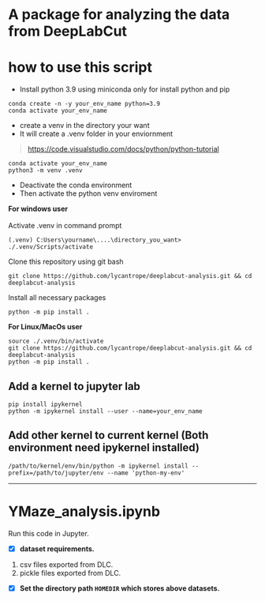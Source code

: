 # A package for analyzing the data from DeepLabCut


# how to use this script 
- Install python 3.9 using miniconda only for install python and pip
```
conda create -n -y your_env_name python=3.9 
conda activate your_env_name
```

- create a venv in the directory your want 
- It will create a .venv folder in your enviornment
 > https://code.visualstudio.com/docs/python/python-tutorial 
```
conda activate your_env_name
python3 -m venv .venv
```

- Deactivate the conda environment  
- Then activate the python venv enviroment  

**For windows user**  
<br>
Activate .venv in command prompt
```
(.venv) C:Users\yourname\....\directory_you_want>  ./.venv/Scripts/activate
```
Clone this repository using git bash  
```
git clone https://github.com/lycantrope/deeplabcut-analysis.git && cd deeplabcut-analysis
```
Install all necessary packages 
```
python -m pip install .
```

**For Linux/MacOs user**
```
source ./.venv/bin/activate
git clone https://github.com/lycantrope/deeplabcut-analysis.git && cd deeplabcut-analysis
python -m pip install .   
```




## Add a kernel to jupyter lab 
```
pip install ipykernel
python -m ipykernel install --user --name=your_env_name
```

## Add other kernel to current kernel (Both environment need ipykernel installed)
```
/path/to/kernel/env/bin/python -m ipykernel install --prefix=/path/to/jupyter/env --name 'python-my-env'
```


---  

# YMaze_analysis.ipynb
Run this code in Jupyter.

- [x]  **dataset requirements.**
 1. csv files exported from DLC.
 2. pickle files exported from DLC.  
 
 
 
- [x] **Set the directory path `HOMEDIR` which stores above datasets.**
  
 

